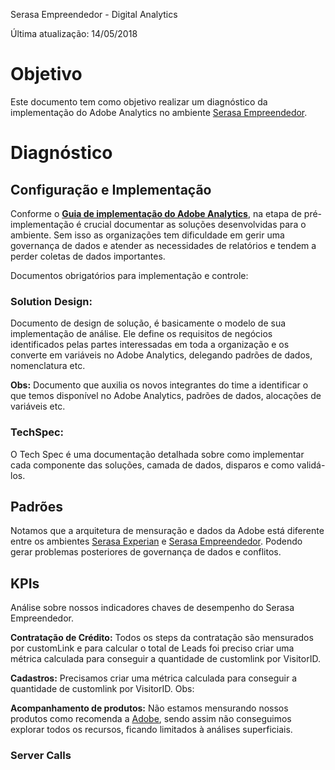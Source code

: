 Serasa Empreendedor - Digital Analytics

Última atualização: 14/05/2018

# Objetivo

Este documento tem como objetivo realizar um diagnóstico da implementação do Adobe Analytics no ambiente [Serasa Empreendedor](https://www.serasaempreendedor.com.br/).

# Diagnóstico

## Configuração e Implementação

Conforme o [**Guia de implementação do Adobe Analytics**](https://helpx.adobe.com/analytics/kb/analytics-standard-implementation-guide.html), na etapa de pré-implementação é crucial documentar as soluções desenvolvidas para o ambiente. Sem isso as organizações tem dificuldade em gerir uma governança de dados e atender as necessidades de relatórios e tendem a perder coletas de dados importantes.

Documentos obrigatórios para implementação e controle:

### Solution Design: 
Documento de design de solução, é basicamente o modelo de sua implementação de análise. Ele define os requisitos de negócios identificados pelas partes interessadas em toda a organização e os converte em variáveis no Adobe Analytics, delegando padrões de dados, nomenclatura etc.

**Obs:** Documento que auxilia os novos integrantes do time a identificar o que temos disponível no Adobe Analytics, padrões de dados, alocações de variáveis etc.

### TechSpec: 
O Tech Spec é uma documentação detalhada sobre como implementar cada componente das soluções, camada de dados, disparos e como validá-los.

## Padrões

Notamos que a arquitetura de mensuração e dados da Adobe está diferente entre os ambientes [Serasa Experian](https://www.serasaexperian.com.br/) e [Serasa Empreendedor](https://www.serasaempreendedor.com.br/). Podendo gerar problemas posteriores de governança de dados e conflitos.

## KPIs

Análise sobre nossos indicadores chaves de desempenho do Serasa Empreendedor.

**Contratação de Crédito:** Todos os steps da contratação são mensurados por customLink  e para calcular o total de Leads foi preciso criar uma métrica calculada para conseguir a quantidade de customlink por VisitorID.

**Cadastros:** Precisamos criar uma métrica calculada para conseguir a quantidade de customlink por VisitorID.
Obs:

**Acompanhamento de produtos:** Não estamos mensurando nossos produtos como recomenda a [Adobe](https://marketing.adobe.com/resources/help/pt_BR/sc/implement/products.html), sendo assim não conseguimos explorar todos os recursos, ficando limitados à análises superficiais.


### Server Calls







